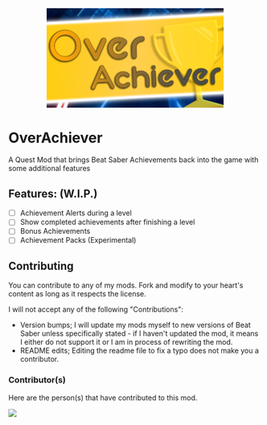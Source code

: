 <div align="center">
  <img src="cover.png" width="70%" height="auto">
</div>

# OverAchiever

A Quest Mod that brings Beat Saber Achievements back into the game with some additional features

## Features: (W.I.P.)
- [ ] Achievement Alerts during a level
- [ ] Show completed achievements after finishing a level
- [ ] Bonus Achievements
- [ ] Achievement Packs (Experimental)

## Contributing

You can contribute to any of my mods. Fork and modify to your heart's content as long as it respects the license.

I will not accept any of the following "Contributions":

- Version bumps; I will update my mods myself to new versions of Beat Saber unless specifically stated - if I haven't updated the mod, it means I either do not support it or I am in process of rewriting the mod.
- README edits; Editing the readme file to fix a typo does not make you a contributor.

### Contributor(s)

Here are the person(s) that have contributed to this mod.

<a href="https://github.com/AKASGaming/overachiever/graphs/contributors">
  <img src="https://contrib.rocks/image?repo=AKASGaming/overachiever" />
</a>

